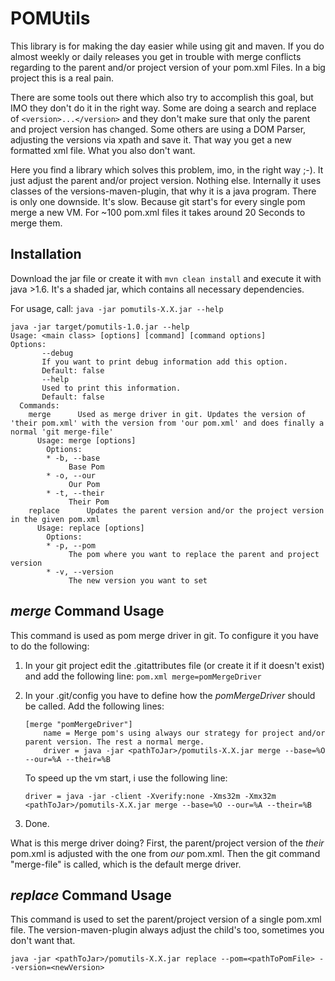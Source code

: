 POMUtils
=============

This library is for making the day easier while using git and maven. If you do almost weekly or daily releases you get in trouble with merge conflicts regarding to the parent and/or project version of your pom.xml Files. In a big project this is a real pain.

There are some tools out there which also try to accomplish this goal, but IMO they don't do it in the right way. Some are doing a search and replace of `<version>...</version>` and they don't make sure that only the parent and project version has changed. Some others are using a DOM Parser, adjusting the versions via xpath and save it. That way you get a new formatted xml file. What you also don't want.

Here you find a library which solves this problem, imo, in the right way ;-). It just adjust the parent and/or project version. Nothing else. Internally it uses classes of the versions-maven-plugin, that why it is a java program. There is only one downside. It's slow. Because git start's for every single pom merge a new VM. For ~100 pom.xml files it takes around 20 Seconds to merge them.


Installation
------------

Download the jar file or create it with `mvn clean install` and execute it with java >1.6.
It's a shaded jar, which contains all necessary dependencies.

For usage, call: `java -jar pomutils-X.X.jar --help`

```
java -jar target/pomutils-1.0.jar --help
Usage: <main class> [options] [command] [command options]
Options:
       --debug
       If you want to print debug information add this option.
       Default: false
       --help
       Used to print this information.
       Default: false
  Commands:
    merge      Used as merge driver in git. Updates the version of 'their pom.xml' with the version from 'our pom.xml' and does finally a normal 'git merge-file'
      Usage: merge [options]
        Options:
        * -b, --base
             Base Pom
        * -o, --our
             Our Pom
        * -t, --their
             Their Pom
    replace      Updates the parent version and/or the project version in the given pom.xml
      Usage: replace [options]
        Options:
        * -p, --pom
             The pom where you want to replace the parent and project version
        * -v, --version
             The new version you want to set
```

*merge* Command Usage
------------
This command is used as pom merge driver in git. To configure it you have to do the following:

1. In your git project edit the .gitattributes file (or create it if it doesn't exist) and add the following line:
    `pom.xml merge=pomMergeDriver`
2. In your .git/config you have to define how the *pomMergeDriver* should be called. Add the following lines:
	```
	[merge "pomMergeDriver"]
		name = Merge pom's using always our strategy for project and/or parent version. The rest a normal merge.
		driver = java -jar <pathToJar>/pomutils-X.X.jar merge --base=%O --our=%A --their=%B
	```

	To speed up the vm start, i use the following line:	
	
	```driver = java -jar -client -Xverify:none -Xms32m -Xmx32m  <pathToJar>/pomutils-X.X.jar merge --base=%O --our=%A --their=%B```
3. Done.

What is this merge driver doing? First, the parent/project version of the *their* pom.xml is adjusted with the one from *our* pom.xml. Then the git command "merge-file" is called, which is the default merge driver.


*replace* Command Usage
------------
This command is used to set the parent/project version of a single pom.xml file. The version-maven-plugin always adjust the child's too, sometimes you don't want that.

`java -jar <pathToJar>/pomutils-X.X.jar replace --pom=<pathToPomFile> --version=<newVersion>`
